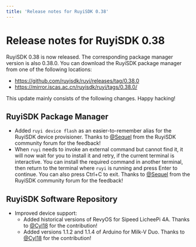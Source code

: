 ```yaml
---
title: 'Release notes for RuyiSDK 0.38'
---
```


# Release notes for RuyiSDK 0.38

RuyiSDK 0.38 is now released. The corresponding package manager version is also 0.38.0.
You can download the RuyiSDK package manager from one of the following locations:

* https://github.com/ruyisdk/ruyi/releases/tag/0.38.0
* https://mirror.iscas.ac.cn/ruyisdk/ruyi/tags/0.38.0/

This update mainly consists of the following changes. Happy hacking!

## RuyiSDK Package Manager

* Added `ruyi device flash` as an easier-to-remember alias for the RuyiSDK device provisioner. Thanks to [@Sequel] from the RuyiSDK community forum for the feedback!
* When `ruyi` needs to invoke an external command but cannot find it, it will now wait for you to install it and retry, if the current terminal is interactive. You can install the required command in another terminal, then return to the terminal where `ruyi` is running and press Enter to continue. You can also press Ctrl+C to exit. Thanks to [@Sequel] from the RuyiSDK community forum for the feedback!

[@Sequel]: https://ruyisdk.cn/u/Sequel

## RuyiSDK Software Repository

* Improved device support:
    * Added historical versions of RevyOS for Sipeed LicheePi 4A. Thanks to [@Cyl18] for the contribution!
    * Added versions 1.1.2 and 1.1.4 of Arduino for Milk-V Duo. Thanks to [@Cyl18] for the contribution!

[@Cyl18]: https://github.com/Cyl18
